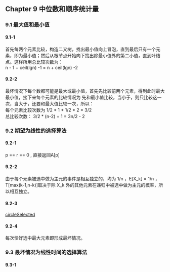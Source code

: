## Chapter 9 中位数和顺序统计量

### 9.1 最大值和最小值  

#### 9.1-1
首先每两个元素比较，构造二叉树，找出最小值向上冒泡，直到最后只有一个元素，即为最小值；然后从根节点开始向下找出除最小值外的第二小值，直到叶结点。这样所用总比较次数为：   
n - 1 + ceil(lgn) -1 = n + ceil(lgn) -2     

#### 9.2-2      
最坏情况下每个数都可能是最大或最小值，首先先比较前两个元素，得到此时最大最小值，接下来每个元素的比较情况为 先和最小值比较，当小于，则只比较这一次，当大于，还要和最大值比较一次，所以：   
每个元素比较次数为 1/2 * 1 + 1/2 * 2 = 3/2    
总比较次数： 3/2 * (n-2) + 1 = 3n/2 - 2         

### 9.2 期望为线性的选择算法          

#### 9.2-1    
p  == r == 0 , 直接返回A[p]

#### 9.2-2
由于每个元素被选中做为主元的事件是相互独立的，均为 1/n ，E[X_k] = 1/n ，T[max(k-1,n-k)]取决于除 X_k 外的其他元素在递归中被选中做为主元的概率，所以相互独立。

#### 9.2-3
[circleSelected](Select.java)

#### 9.2-4
每次恰好选中最大元素即形成最坏情况。

### 9.3 最坏情况为线性时间的选择算法  

#### 9.3-1  
